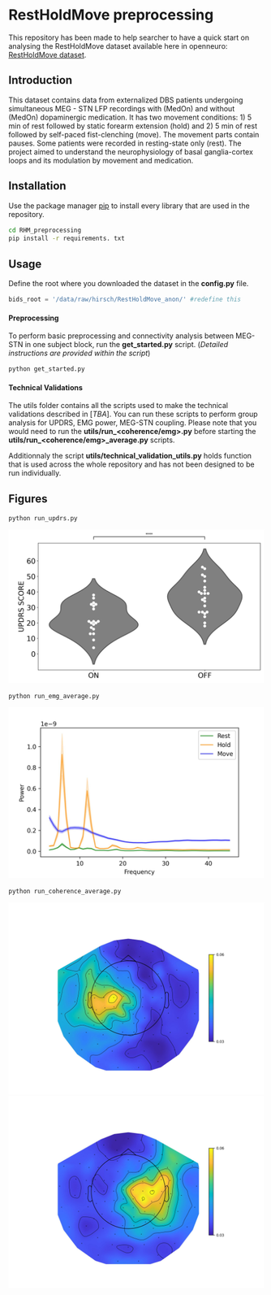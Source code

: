 
# RestHoldMove preprocessing

This repository has been made to help searcher to have a quick start on analysing the RestHoldMove dataset available here in openneuro:
[RestHoldMove dataset](https://openneuro.org/datasets/ds004907/versions/1.2.1).

## Introduction
This dataset contains data from externalized DBS patients undergoing simultaneous MEG - STN LFP recordings with (MedOn) and without (MedOn) dopaminergic medication. It has two movement conditions: 1) 5 min of rest followed by static forearm extension (hold) and 2) 5 min of rest followed by self-paced fist-clenching (move). The movement parts contain pauses. Some patients were recorded in resting-state only (rest). The project aimed to understand the neurophysiology of basal ganglia-cortex loops and its modulation by movement and medication.

## Installation

Use the package manager [pip](https://pip.pypa.io/en/stable/) to install every library that are used in the repository.

```bash
cd RHM_preprocessing
pip install -r requirements. txt
```

## Usage

Define the root where you downloaded the dataset in the **config.py** file.
```python
bids_root = '/data/raw/hirsch/RestHoldMove_anon/' #redefine this 
``` 


#### Preprocessing

To perform basic preprocessing and connectivity analysis between MEG-STN in one subject block, run the **get_started.py** script. (_Detailed instructions are provided within the script_)
```bash
python get_started.py
```

#### Technical Validations

The utils folder contains all the scripts used to make the technical validations described in [_TBA_].
You can run these scripts to perform group analysis for UPDRS, EMG power, MEG-STN coupling.
Please note that you would need to run the **utils/run_<coherence/emg>.py** before starting the **utils/run_<coherence/emg>_average.py** scripts. 

Additionnaly the script **utils/technical_validation_utils.py** holds function that is used across the whole repository and has not been designed to be run individually.

## Figures
```bash
python run_updrs.py
```
![UPDRS](https://github.com/Fayed-Rsl/RHM_preprocessing/raw/master/utils/figures/sub-UPDRS.jpg)


```bash
python run_emg_average.py
```
![EMG](https://github.com/Fayed-Rsl/RHM_preprocessing/raw/master/utils/figures/sub-GrandAverageEMG.jpg)

```bash
python run_coherence_average.py
```
![Coh Left](https://github.com/Fayed-Rsl/RHM_preprocessing/raw/master/utils/figures/sub-GrandAverageCOH-left.jpg)
![Coh Right](https://github.com/Fayed-Rsl/RHM_preprocessing/raw/master/utils/figures/sub-GrandAverageCOH-right.jpg)
